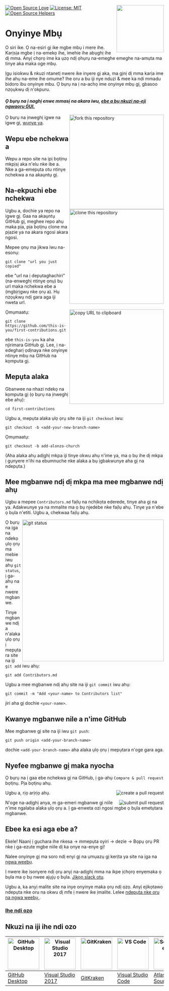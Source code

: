 [![Open Source Love](https://badges.frapsoft.com/os/v1/open-source.svg?v=103)](https://github.com/ellerbrock/open-source-badges/)
[<img align="right" width="150" src="https://firstcontributions.github.io/assets/Readme/join-slack-team.png">](https://join.slack.com/t/firstcontributors/shared_invite/zt-1hg51qkgm-Xc7HxhsiPYNN3ofX2_I8FA)
[![License: MIT](https://img.shields.io/badge/License-MIT-green.svg)](https://opensource.org/licenses/MIT)
[![Open Source Helpers](https://www.codetriage.com/roshanjossey/first-contributions/badges/users.svg)](https://www.codetriage.com/roshanjossey/first-contributions)

# Onyinye Mbụ

O siri ike. Ọ na-esiri gị ike mgbe mbụ i mere ihe. Karịsịa mgbe ị na-emekọ ihe, imehie ihe abụghị ihe dị mma. Anyị chọrọ ime ka ụzọ ndị ọhụrụ na-emeghe emeghe na-amụta ma tinye aka maka oge mbụ.

Ịgụ isiokwu & nkuzi ntanetị nwere ike inyere gị aka, ma gịnị dị mma karịa ime ihe ahụ na-eme ihe omume? Ihe oru a bu iji nye nduzi & mee ka ndi mmadu bidoro ibu onyinye mbu. Ọ bụrụ na ị na-achọ ime onyinye mbụ gị, gbasoo nzọụkwụ dị n'okpuru.

#### _Ọ bụrụ na ị naghị enwe mmasị na akara iwu, [ebe a bụ nkuzi na-eji ngwaọrụ GUI.](#Nkuzi-na-iji-ihe-ndi-ozo)_

<img align="right" width="300" src="https://firstcontributions.github.io/assets/Readme/fork.png" alt="fork this repository" />

Ọ bụrụ na ịnweghị igwe na igwe gị, [wụnye ya](https://help.github.com/articles/set-up-git/).

## Wepu ebe nchekwa a

Wepu a repo site na ịpị bọtịnụ mkpịsị aka n'elu nke ibe a. Nke a ga-emepụta otu ntinye nchekwa a na akaụntụ gị.

## Na-ekpuchi ebe nchekwa

<img align="right" width="300" src="https://firstcontributions.github.io/assets/Readme/clone.png" alt="clone this repository" />

Ugbu a, dochie ya repo na igwe gị. Gaa na akaụntụ GitHub gị, meghee repo ahụ maka pịa, pịa bọtịnụ clone ma pịazie ya na akara ngosi akara ngosi.

Mepee ọnụ ma jikwa iwu na-esonụ:

```
git clone "url you just copied"
```

ebe "url na ị depụtaghachiri" (na-enweghị ntinye ọnụ) bụ url maka nchekwa ebe a (mgbịrịgwụ nke ọrụ a). Hụ nzọụkwụ ndị gara aga iji nweta url.

<img align="right" width="300" src="https://firstcontributions.github.io/assets/Readme/copy-to-clipboard.png" alt="copy URL to clipboard" />

Ọmụmaatụ:

```
git clone https://github.com/this-is-you/first-contributions.git
```

ebe `this-is-you` ka aha njirimara GitHub gị. Lee, ị na-edegharị ọdịnaya nke onyinye ntinye mbụ na GitHub na kọmputa gị.

## Mepụta alaka

Gbanwee na nhazi ndekọ na kọmputa gị (ọ bụrụ na ịnweghị ebe ahụ):

```
cd first-contributions
```

Ugbu a, mepụta alaka ụlọ ọrụ site na iji `git checkout` iwu:

```
git checkout -b <add-your-new-branch-name>
```

Ọmụmaatụ:

```
git checkout -b add-alonzo-church
```

(Aha alaka ahụ adịghị mkpa iji tinye okwu ahụ n'ime ya, ma ọ bụ ihe dị mkpa ị gụnyere n'ihi na ebumnuche nke alaka a bụ ịgbakwunye aha gị na ndepụta.)

## Mee mgbanwe ndị dị mkpa ma mee mgbanwe ndị ahụ

Ugbu a mepee `Contributors.md` faịlụ na nchịkọta ederede, tinye aha gị na ya. Adakwunye ya na mmalite ma ọ bụ njedebe nke faịlụ ahụ. Tinye ya n'ebe ọ bụla n'etiti. Ugbu a, chekwaa faịlụ ahụ.

<img align="right" width="450" src="https://firstcontributions.github.io/assets/Readme/git-status.png" alt="git status" />

Ọ bụrụ na ịga na ndekọ ụlọ ọrụ ma mebie iwu ahụ `git status`, ị ga-ahụ na e nwere mgbanwe.

Tinye mgbanwe ndị a n'alaka ụlọ ọrụ ị mepụtara site na iji `git add` iwu ahụ:

```
git add Contributors.md
```

Ugbu a mee mgbanwe ndị ahụ site na iji `git commit` iwu ahụ:

```
git commit -m "Add <your-name> to Contributors list"
```

jiri aha gị dochie `<your-name>`.

## Kwanye mgbanwe nile a n'ime GitHub

Mee mgbanwe gị site na iji iwu `git push`:

```
git push origin <add-your-branch-name>
```

dochie `<add-your-branch-name>` aha alaka ụlọ ọrụ ị mepụtara n'oge gara aga.

## Nyefee mgbanwe gị maka nyocha

Ọ bụrụ na ị gaa ebe nchekwa gị na GitHub, ị ga-ahụ `Compare & pull request` bọtịnụ. Pịa bọtịnụ ahụ.

<img style="float: right;" src="https://firstcontributions.github.io/assets/Readme/compare-and-pull.png" alt="create a pull request" />

Ugbu a, rịọ arịrịọ ahụ.

<img style="float: right;" src="https://firstcontributions.github.io/assets/Readme/submit-pull-request.png" alt="submit pull request" />

N'oge na-adịghị anya, m ga-emeri mgbanwe gị niile n'ime ngalaba alaka ụlọ ọrụ a. Ị ga-enweta ozi ngosi mgbe ọ bụla emetụtara mgbanwe.

## Ebee ka esi aga ebe a?

Ekele! Naanị ị gụchara ihe nkesa -> mmepụta oyiri -> dezie -> Bọpụ ọrụ PR nke ị ga-ezute mgbe niile dị ka onye na-enye gị!

Nalee onyinye gị ma soro ndị enyi gị na ụmụazụ gị kerịta ya site na ịga na [ngwa weebụ](https://firstcontributions.github.io/#social-share).

Ị nwere ike isonyere ndị ọrụ anyị na-adịghị mma na ikpe ịchọrọ enyemaka ọ bụla ma ọ bụ nwee ajụjụ ọ bụla. [Jikọọ slack otu](https://join.slack.com/t/firstcontributors/shared_invite/zt-1hg51qkgm-Xc7HxhsiPYNN3ofX2_I8FA).

Ugbu a, ka anyị malite site na inye onyinye maka ọrụ ndị ọzọ. Anyị ejikọtawo ndepụta nke oru na okwu dị mfe ị nwere ike ịmalite. Lelee [ndepụta nke oru na ngwa weebụ ](https://firstcontributions.github.io/#project-list).

### [Ihe ndi ozo](../additional-material/git_workflow_scenarios/additional-material.md)

## Nkuzi na iji ihe ndi ozo

| <a href="../gui-tool-tutorials/github-desktop-tutorial.md"><img alt="GitHub Desktop" src="https://desktop.github.com/images/desktop-icon.svg" width="100"></a> | <a href="../gui-tool-tutorials/github-windows-vs2017-tutorial.md"><img alt="Visual Studio 2017" src="https://upload.wikimedia.org/wikipedia/commons/c/cd/Visual_Studio_2017_Logo.svg" width="100"></a> | <a href="../gui-tool-tutorials/gitkraken-tutorial.md"><img alt="GitKraken" src="https://firstcontributions.github.io/assets/gui-tool-tutorials/gitkraken-tutorial/gk-icon.png" width="100"></a> | <a href="../gui-tool-tutorials/github-windows-vs-code-tutorial.md"><img alt="VS Code" src="https://upload.wikimedia.org/wikipedia/commons/1/1c/Visual_Studio_Code_1.35_icon.png" width=100></a> | <a href="../gui-tool-tutorials/sourcetree-macos-tutorial.md"><img alt="Sourcetree App" src="https://wac-cdn.atlassian.com/dam/jcr:81b15cde-be2e-4f4a-8af7-9436f4a1b431/Sourcetree-icon-blue.svg" width=100></a> | <a href="../gui-tool-tutorials/github-windows-intellij-tutorial.md"><img alt="IntelliJ IDEA" src="https://upload.wikimedia.org/wikipedia/commons/thumb/9/9c/IntelliJ_IDEA_Icon.svg/512px-IntelliJ_IDEA_Icon.svg.png" width=100></a> |
| --- | --- | --- | --- | --- | --- |
| [GitHub Desktop](../gui-tool-tutorials/github-desktop-tutorial.md) | [Visual Studio 2017](../gui-tool-tutorials/github-windows-vs2017-tutorial.md) | [GitKraken](../gui-tool-tutorials/gitkraken-tutorial.md) | [Visual Studio Code](../gui-tool-tutorials/github-windows-vs-code-tutorial.md) | [Atlassian Sourcetree](../gui-tool-tutorials/sourcetree-macos-tutorial.md) | [IntelliJ IDEA](../gui-tool-tutorials/github-windows-intellij-tutorial.md) |
